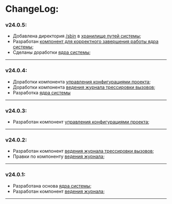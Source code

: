 # ChangeLog:

### v24.0.5:
- Добавлена директория [/sbin](/sbin) в [хранилище путей системы](src/core/env/paths/paths.go);
- Разработан [компонент для корректного завершения работы ядра системы](src/core/components/closer/closer.go);
- Сделаны доработки [ядра системы](src/core/core.go);

---

### v24.0.4:
- Доработки компонента [управления конфигурациями проекта](src/core/components/configurator/configurator.go);
- Доработки компонента [ведения журнала трессировки вызовов](src/core/components/tracer/tracer.go);
- Разработка [ядра системы](src/core/core.go)

---

### v24.0.3:
- Разработан компонент [управления конфигурациями проекта](src/core/components/configurator/configurator.go);

---

### v24.0.2:
- Разработан компонент [ведения журнала трессировки вызовов](src/core/components/tracer/tracer.go);
- Правки по компоненту [ведения журнала](src/core/components/logger/logger.go);

---

### v24.0.1:
- Разработана основа [ядра системы](src/core/core.go);
- Разработан компонент [ведения журнала](src/core/components/logger/logger.go);

---